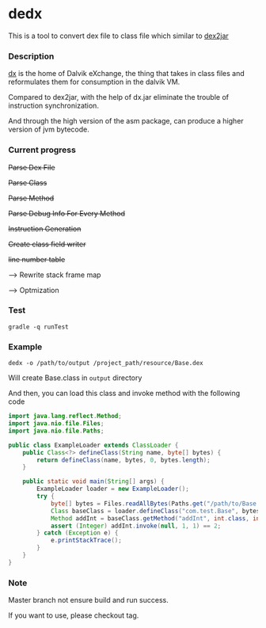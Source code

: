 # dedx

This is a tool to convert dex file to class file which similar to [dex2jar](https://github.com/pxb1988/dex2jar)

### Description

[dx](https://github.com/aosp-mirror/platform_dalvik/tree/master/dx) is the home of Dalvik eXchange, the thing that takes in class files and reformulates them for consumption in the dalvik VM.

Compared to dex2jar, with the help of dx.jar eliminate the trouble of instruction synchronization.

And through the high version of the asm package, can produce a higher version of jvm bytecode.

### Current progress

~~Parse Dex File~~

~~Parse Class~~

~~Parse Method~~

~~Parse Debug Info For Every Method~~

~~Instruction Generation~~

~~Create class field writer~~

~~line number table~~

--> Rewrite stack frame map

--> Optmization

### Test

```
gradle -q runTest
```


### Example

```
dedx -o /path/to/output /project_path/resource/Base.dex
```

Will create Base.class in `output` directory

And then, you can load this class and invoke method with the following code

```java
import java.lang.reflect.Method;
import java.nio.file.Files;
import java.nio.file.Paths;

public class ExampleLoader extends ClassLoader {
    public Class<?> defineClass(String name, byte[] bytes) {
        return defineClass(name, bytes, 0, bytes.length);
    }

    public static void main(String[] args) {
        ExampleLoader loader = new ExampleLoader();
        try {
            byte[] bytes = Files.readAllBytes(Paths.get("/path/to/Base.class"));
            Class baseClass = loader.defineClass("com.test.Base", bytes);
            Method addInt = baseClass.getMethod("addInt", int.class, int.class);
            assert (Integer) addInt.invoke(null, 1, 1) == 2;
        } catch (Exception e) {
            e.printStackTrace();
        }
    }
}
```

### Note

Master branch not ensure build and run success.

If you want to use, please checkout tag.